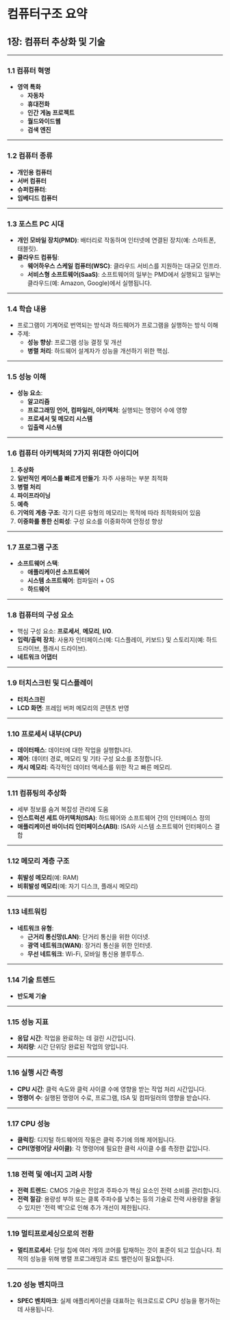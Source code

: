 # 컴퓨터구조 요약

## 1장: **컴퓨터 추상화 및 기술**

---

### 1.1 컴퓨터 혁명

- **영역 특화**
  - **자동차**
  - **휴대전화**
  - **인간 게놈 프로젝트**
  - **월드와이드웹**
  - **검색 엔진**

---

### 1.2 컴퓨터 종류

- **개인용 컴퓨터**
- **서버 컴퓨터**
- **슈퍼컴퓨터**:
- **임베디드 컴퓨터**

---

### 1.3 포스트 PC 시대

- **개인 모바일 장치(PMD)**: 배터리로 작동하며 인터넷에 연결된 장치(예: 스마트폰, 태블릿).
- **클라우드 컴퓨팅**:
  - **웨어하우스 스케일 컴퓨터(WSC)**: 클라우드 서비스를 지원하는 대규모 인프라.
  - **서비스형 소프트웨어(SaaS)**: 소프트웨어의 일부는 PMD에서 실행되고 일부는 클라우드(예: Amazon, Google)에서 실행됩니다.

---

### 1.4 학습 내용

- 프로그램이 기계어로 번역되는 방식과 하드웨어가 프로그램을 실행하는 방식 이해
- 주제:
  - **성능 향상**: 프로그램 성능 결정 및 개선
  - **병렬 처리**: 하드웨어 설계자가 성능을 개선하기 위한 핵심.

---

### 1.5 성능 이해

- **성능 요소**:
  - **알고리즘**
  - **프로그래밍 언어, 컴파일러, 아키텍처**: 실행되는 명령어 수에 영향
  - **프로세서 및 메모리 시스템**
  - **입출력 시스템**

---

### 1.6 컴퓨터 아키텍처의 7가지 위대한 아이디어

1. **추상화**
2. **일반적인 케이스를 빠르게 만들기**: 자주 사용하는 부분 최적화
3. **병렬 처리**
4. **파이프라이닝**
5. **예측**
6. **기억의 계층 구조**: 각기 다른 유형의 메모리는 목적에 따라 최적화되어 있음
7. **이중화를 통한 신뢰성**: 구성 요소를 이중화하여 안정성 향상

---

### 1.7 프로그램 구조

- **소프트웨어 스택**:
  - **애플리케이션 소프트웨어**
  - **시스템 소프트웨어**: 컴파일러 + OS
  - **하드웨어**

---

### 1.8 컴퓨터의 구성 요소

- 핵심 구성 요소: **프로세서**, **메모리**, **I/O**.
- **입력/출력 장치**: 사용자 인터페이스(예: 디스플레이, 키보드) 및 스토리지(예: 하드 드라이브, 플래시 드라이브).
- **네트워크 어댑터**

---

### 1.9 터치스크린 및 디스플레이

- **터치스크린**
- **LCD 화면**: 프레임 버퍼 메모리의 콘텐츠 반영

---

### 1.10 프로세서 내부(CPU)

- **데이터패스**: 데이터에 대한 작업을 실행합니다.
- **제어**: 데이터 경로, 메모리 및 기타 구성 요소를 조정합니다.
- **캐시 메모리**: 즉각적인 데이터 액세스를 위한 작고 빠른 메모리.

---

### 1.11 컴퓨팅의 추상화

- 세부 정보를 숨겨 복잡성 관리에 도움
- **인스트럭션 세트 아키텍처(ISA)**: 하드웨어와 소프트웨어 간의 인터페이스 정의
- **애플리케이션 바이너리 인터페이스(ABI)**: ISA와 시스템 소프트웨어 인터페이스 결합

---

### 1.12 메모리 계층 구조

- **휘발성 메모리**(예: RAM)
- **비휘발성 메모리**(예: 자기 디스크, 플래시 메모리)

---

### 1.13 네트워킹

- **네트워크 유형**:
  - **근거리 통신망(LAN)**: 단거리 통신을 위한 이더넷.
  - **광역 네트워크(WAN)**: 장거리 통신을 위한 인터넷.
  - **무선 네트워크**: Wi-Fi, 모바일 통신용 블루투스.

---

### 1.14 기술 트렌드

- **반도체 기술**

---

### 1.15 성능 지표

- **응답 시간**: 작업을 완료하는 데 걸린 시간입니다.
- **처리량**: 시간 단위당 완료된 작업의 양입니다.

---

### 1.16 실행 시간 측정

- **CPU 시간**: 클럭 속도와 클럭 사이클 수에 영향을 받는 작업 처리 시간입니다.
- **명령어 수**: 실행된 명령어 수로, 프로그램, ISA 및 컴파일러의 영향을 받습니다.

---

### 1.17 CPU 성능

- **클럭킹**: 디지털 하드웨어의 작동은 클럭 주기에 의해 제어됩니다.
- **CPI(명령어당 사이클)**: 각 명령어에 필요한 클럭 사이클 수를 측정한 값입니다.

---

### 1.18 전력 및 에너지 고려 사항

- **전력 트렌드**: CMOS 기술은 전압과 주파수가 핵심 요소인 전력 소비를 관리합니다.
- **전력 절감**: 용량성 부하 또는 클록 주파수를 낮추는 등의 기술로 전력 사용량을 줄일 수 있지만 '전력 벽'으로 인해 추가 개선이 제한됩니다.

---

### 1.19 멀티프로세싱으로의 전환

- **멀티프로세서**: 단일 칩에 여러 개의 코어를 탑재하는 것이 표준이 되고 있습니다. 최적의 성능을 위해 병렬 프로그래밍과 로드 밸런싱이 필요합니다.

---

### 1.20 성능 벤치마크

- **SPEC 벤치마크**: 실제 애플리케이션을 대표하는 워크로드로 CPU 성능을 평가하는 데 사용됩니다.